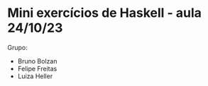 # Mini exercícios de Haskell - aula 24/10/23

Grupo:

- Bruno Bolzan
- Felipe Freitas
- Luiza Heller
